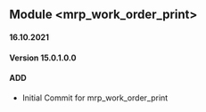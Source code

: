## Module <mrp_work_order_print>

#### 16.10.2021
#### Version 15.0.1.0.0
#### ADD
- Initial Commit for mrp_work_order_print

